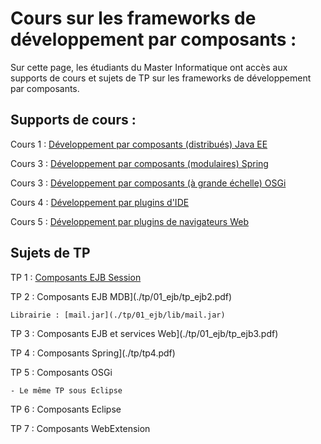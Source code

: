 # Cours sur les frameworks de développement par composants :
Sur cette page, les étudiants du Master Informatique ont accès aux supports de cours et sujets de TP sur les frameworks de développement par composants.
## Supports de cours :
   Cours 1 : [Développement par composants (distribués) Java EE](./cours/cours1.pdf)
   
   Cours 3 : [Développement par composants (modulaires) Spring](./cours/cours2.pdf)
   
   Cours 3 : [Développement par composants (à grande échelle) OSGi](./cours/cours3.pdf)
   
   Cours 4 : [Développement par plugins d'IDE](./cours/cours4.pdf)
   
   Cours 5 : [Développement par plugins de navigateurs Web](./cours/cours5.pdf)

## Sujets de TP
  TP 1 : [Composants EJB Session](./tp/01_ejb/tp_ejb1.pdf)
  
  TP 2 : Composants EJB MDB](./tp/01_ejb/tp_ejb2.pdf)
  
    Librairie : [mail.jar](./tp/01_ejb/lib/mail.jar)
    
  TP 3 : Composants EJB et services Web](./tp/01_ejb/tp_ejb3.pdf)
  
  TP 4 : Composants Spring](./tp/tp4.pdf)
  
  TP 5 : Composants OSGi
  
    - Le même TP sous Eclipse
    
  TP 6 : Composants Eclipse
  
  TP 7 : Composants WebExtension 